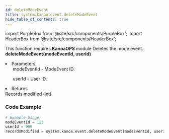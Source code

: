 ```yaml
---
id: deleteModeEvent
title: system.kanoa.event.deleteModeEvent
hide_table_of_contents: true
---
```


import PurpleBox from '@site/src/components/PurpleBox';
import HeaderBox from '@site/src/components/HeaderBox';

<PurpleBox>This function requires <b>KanoaOPS</b> module</PurpleBox>
<HeaderBox header="Description">
    Deletes the mode event.
</HeaderBox>
<HeaderBox header="Syntax">
    <b>deleteModeEvent(modeEventId, userId)</b>
    <li>Parameters <br />
        <ul>modeEventId - ModeEvent ID.</ul>
        <ul>userId - User ID.</ul>
    </li>
    <li>Returns <br />
        Records modified (int).
    </li>
</HeaderBox>

### Code Example

```python
# Example Usage:
modeEventId = 123
userId = 999
recordsModified = system.kanoa.event.deleteModeEvent(modeEventId, userId)

